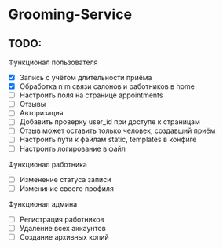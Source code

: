 # Grooming-Service

## TODO:
Функционал пользователя
- [X] Запись с учётом длительности приёма
- [X] Обработка n m связи салонов и работников в home
- [ ] Настроить поля на странице appointments
- [ ] Отзывы
- [ ] Авторизация
- [ ] Добавить проверку user_id при доступе к страницам
- [ ] Отзыв может оставить только человек, создавший приём
- [ ] Настроить пути к файлам static, templates в конфиге
- [ ] Настроить логирование в файл

Функционал работника
- [ ] Изменение статуса записи
- [ ] Измениние своего профиля

Функционал админа
- [ ] Регистрация работников
- [ ] Удаление всех аккаунтов
- [ ] Создание архивных копий
